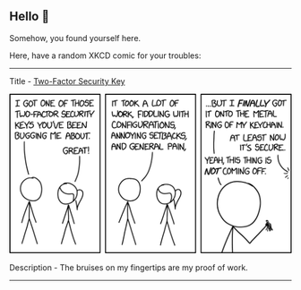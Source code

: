 ## Hello 👀

Somehow, you found yourself here.

Here, have a random XKCD comic for your troubles:

-----------------------------------

Title - [Two-Factor Security Key](https://xkcd.com/2522)

![Two-Factor Security Key](./random_comic.png)

Description - The bruises on my fingertips are my proof of work.

-----------------------------------